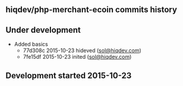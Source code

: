 hiqdev/php-merchant-ecoin commits history
-----------------------------------------

## Under development

- Added basics
    - 77d308c 2015-10-23 hideved (sol@hiqdev.com)
    - 7fe15df 2015-10-23 inited (sol@hiqdev.com)

## Development started 2015-10-23

